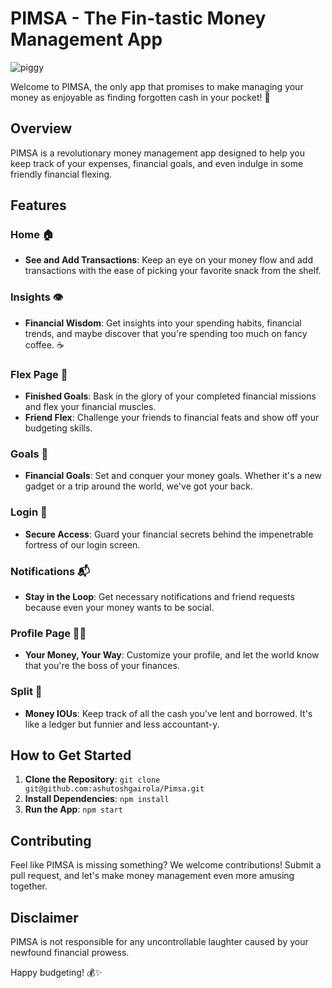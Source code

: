 # PIMSA - The Fin-tastic Money Management App

<img src="https://img.freepik.com/premium-vector/happy-piggy-bank-mascot-design_35422-31.jpg?w=500" alt="piggy" />

Welcome to PIMSA, the only app that promises to make managing your money as enjoyable as finding forgotten cash in your pocket! 🤑

## Overview

PIMSA is a revolutionary money management app designed to help you keep track of your expenses, financial goals, and even indulge in some friendly financial flexing.

## Features

### Home 🏠

- **See and Add Transactions**: Keep an eye on your money flow and add transactions with the ease of picking your favorite snack from the shelf.

### Insights 👁️

- **Financial Wisdom**: Get insights into your spending habits, financial trends, and maybe discover that you're spending too much on fancy coffee. ☕

### Flex Page 💪

- **Finished Goals**: Bask in the glory of your completed financial missions and flex your financial muscles.
- **Friend Flex**: Challenge your friends to financial feats and show off your budgeting skills.

### Goals 🎯

- **Financial Goals**: Set and conquer your money goals. Whether it's a new gadget or a trip around the world, we've got your back.

### Login 🔐

- **Secure Access**: Guard your financial secrets behind the impenetrable fortress of our login screen.

### Notifications 📬

- **Stay in the Loop**: Get necessary notifications and friend requests because even your money wants to be social.

### Profile Page 🧑‍💼

- **Your Money, Your Way**: Customize your profile, and let the world know that you're the boss of your finances.

### Split 💸

- **Money IOUs**: Keep track of all the cash you've lent and borrowed. It's like a ledger but funnier and less accountant-y.

## How to Get Started

1. **Clone the Repository**: `git clone git@github.com:ashutoshgairola/Pimsa.git`
2. **Install Dependencies**: `npm install`
3. **Run the App**: `npm start`

## Contributing

Feel like PIMSA is missing something? We welcome contributions! Submit a pull request, and let's make money management even more amusing together.

## Disclaimer

PIMSA is not responsible for any uncontrollable laughter caused by your newfound financial prowess.

Happy budgeting! 💰✨